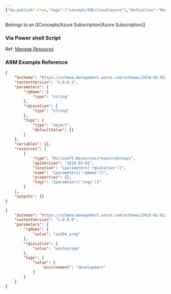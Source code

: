 ```yaml
---
{"dg-publish":true,"tags":["concept/SRE/cloud/azure"],"definition":"Resource groups are logical containers where you can deploy and manage Azure resources like virtual machines, web apps, databases, and storage accounts.","permalink":"/concepts/azure-resource-group/","dgPassFrontmatter":true}
---
```



Belongs to an [[Concepts/Azure Subscription\|Azure Subscription]]

### Via Power shell Script

Ref: [Manage Resouces](https://learn.microsoft.com/en-us/azure/azure-resource-manager/management/manage-resources-powershell)

### ARM Example Reference

```json
{
    "$schema": "https://schema.management.azure.com/schemas/2018-05-01/subscriptionDeploymentTemplate.json#",
    "contentVersion": "1.0.0.1",
    "parameters": {
        "rgName": {
            "type": "string"
        },
        "rgLocation": {
            "type": "string"
        },
        "tags": {
            "type": "object",
            "defaultValue": {}
        }
    },
    "variables": {},
    "resources": [
        {
            "type": "Microsoft.Resources/resourceGroups",
            "apiVersion": "2018-05-01",
            "location": "[parameters('rgLocation')]",
            "name": "[parameters('rgName')]",
            "properties": {},
            "tags": "[parameters('tags')]"
        }
    ],
    "outputs": {}
}

{
    "$schema": "https://schema.management.azure.com/schemas/2015-01-01/deploymentParameters.json#",
    "contentVersion": "1.0.0.0",
    "parameters": {
        "rgName": {
            "value": "az204_prep"
        },
        "rgLocation": {
            "value": "westeurope"
        },
        "tags": {
            "value": {
                "environment": "development"
            }
        }
    }
}
```






